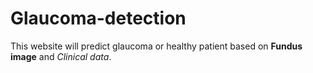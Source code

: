 # Glaucoma-detection
This website will predict glaucoma or healthy patient based on **Fundus image** and *Clinical data*. 
